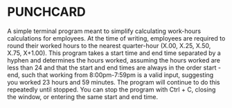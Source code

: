 # PUNCHCARD
A simple terminal program meant to simplify calculating work-hours calculations
for employees. At the time of writing, employees are required to round their
worked hours to the nearest quarter-hour (X.00, X.25, X.50, X.75, X+1.00). This
program takes a start time and end time separated by a hyphen and determines the
hours worked, assuming the hours worked are less than 24 and that the start and
end times are always in the order start - end, such that working from
8:00pm-7:59pm is a valid input, suggesting you worked 23 hours and 59 minutes.
The program will continue to do this repeatedly until stopped. You can stop the
program with Ctrl + C, closing the window, or entering the same start and end
time.
